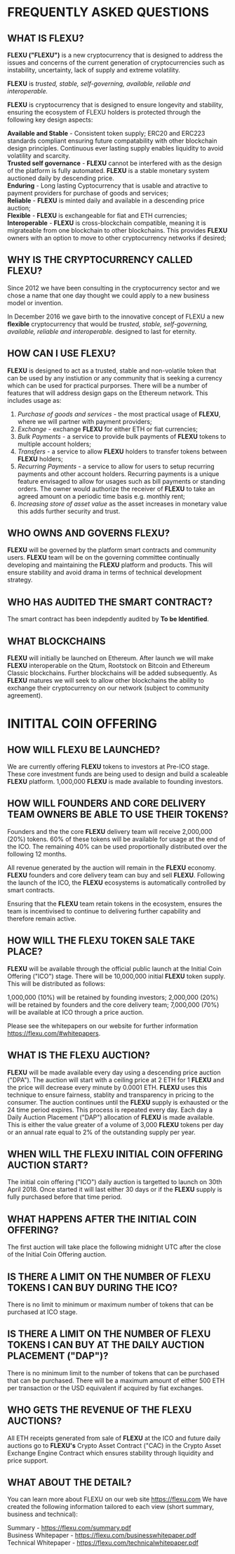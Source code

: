 # FREQUENTLY ASKED QUESTIONS #

## WHAT IS FLEXU? ##

**FLEXU ("FLEXU")** is a new cryptocurrency that is designed to address the issues and concerns of the current generation of cryptocurrencies such as instability, uncertainty, lack of supply and extreme volatility.

**FLEXU** is _trusted, stable, self-governing, available, reliable and interoperable._  

**FLEXU** is cryptocurrency that is designed to ensure longevity and stability, ensuring the ecosystem of FLEXU holders is protected through the following key design aspects:

**Available and Stable** - Consistent token supply; ERC20 and ERC223 standards compliant ensuring future compatability with other blockchain design principles. Continuous ever lasting supply enables liquidity to avoid volatility and scarcity.  
**Trusted self governance** - **FLEXU** cannot be interfered with as the design of the platform is fully automated. **FLEXU** is a stable monetary system auctioned daily by descending price.  
**Enduring** - Long lasting Cyptocurrency that is usable and atractive to payment providers for purchase of goods and services;  
**Reliable** - **FLEXU** is minted daily and available in a descending price auction;  
**Flexible** - **FLEXU** is exchangeable for fiat and ETH currencies;  
**Interoperable** - **FLEXU** is cross-blockchain compatible, meaning it is migrateable from one blockchain to other blockchains. This provides **FLEXU** owners with an option to move to other cryptocurrency networks if desired;  

## WHY IS THE CRYPTOCURRENCY CALLED FLEXU? ##

Since 2012 we have been consulting in the cryptocurrency sector and we chose a name that one day thought we could apply to a new business model or invention.   

In December 2016 we gave birth to the innovative concept of FLEXU a new **flexible** cryptocurrency that would be _trusted, stable, self-governing, available, reliable and interoperable._ designed to last for eternity.

## HOW CAN I USE FLEXU? ##

**FLEXU** is designed to act as a trusted, stable and non-volatile token that can be used by any instiution or any community that is seeking a currency which can be used for practical purporses. There will be a number of features that will address design gaps on the Ethereum network. This includes usage as:

1. _Purchase of goods and services_ - the most practical usage of **FLEXU**, where we will partner with payment providers;    
2. _Exchange_ - exchange **FLEXU** for either ETH or fiat currencies;  
3. _Bulk Payments_ - a service to provide bulk payments of **FLEXU** tokens to multiple account holders;  
4. _Transfers_ - a service to allow **FLEXU** holders to transfer tokens between **FLEXU** holders;  
5. _Recurring Payments_ - a service to allow for users to setup recurring payments and other account holders. Recurring payments is a unique feature envisaged to allow for usages such as bill payments or standing orders. The owner would authorize the receiver of **FLEXU** to take an agreed amount on a periodic time basis e.g. monthly rent;  
6. _Increasing store of asset value_ as the asset increases in monetary value this adds further security and trust.

## WHO OWNS AND GOVERNS FLEXU? ##

**FLEXU** will be governed by the platform smart contracts and community users. **FLEXU** team will be on the governing committee continually developing and maintaining the **FLEXU** platform and products. This will ensure stability and avoid drama in terms of technical development strategy.

## WHO HAS AUDITED THE SMART CONTRACT? ##

The smart contract has been indepdently audited by **To be Identified**. 

## WHAT BLOCKCHAINS  ##

**FLEXU** will initially be launched on Ethereum. After launch we will make **FLEXU** interoperable on the Qtum, Rootstock on Bitcoin and Ethereum Classic blockchains. Further blockchains will be added subsequently. As **FLEXU** matures we will seek to allow other blockchains the ability to exchange their cryptocurrency on our network (subject to community agreement).  

# INITITAL COIN OFFERING ##

## HOW WILL FLEXU BE LAUNCHED? ##

We are currently offering **FLEXU** tokens to investors at Pre-ICO stage. These core investment funds are being used to design and build a scaleable **FLEXU** platform. 1,000,000 **FLEXU** is made available to founding investors.

## HOW WILL FOUNDERS AND CORE DELIVERY TEAM OWNERS BE ABLE TO USE THEIR TOKENS? ##

Founders and the the core **FLEXU** delivery team will receive 2,000,000 (20%) tokens. 60% of these tokens will be available for usage at the end of the ICO. The remaining 40% can be used proportionally distributed over the following 12 months. 

All revenue generated by the auction will remain in the **FLEXU** economy. **FLEXU** founders and core delivery team can buy and sell **FLEXU**. Following the launch of the ICO, the **FLEXU** ecosystems is automatically controlled by smart contracts.

Ensuring that the **FLEXU** team retain tokens in the ecosystem, ensures the team is incentivised to continue to delivering further capability and therefore remain active.  

## HOW WILL THE FLEXU TOKEN SALE TAKE PLACE? ##

**FLEXU** will be available through the official public launch at the Initial Coin Offering ("ICO") stage. There will be 10,000,000 initial **FLEXU** token supply. This will be distributed as follows:

1,000,000 (10%) will be retained by founding investors;
2,000,000 (20%) will be retained by founders and the core delivery team;
7,000,000 (70%) will be available at ICO through a price auction.

Please see the whitepapers on our website for further information https://flexu.com/#whitepapers.

## WHAT IS THE FLEXU AUCTION? ##

**FLEXU** will be made available every day using a descending price auction ("DPA"). The auction will start with a ceiling price at 2 ETH for 1 **FLEXU** and the price will decrease every minute by 0.0001 ETH. **FLEXU** uses this technique to ensure fairness, stablity and transparency in pricing to the consumer. The auction continues until the **FLEXU** supply is exhausted or the 24 time period expires. This process is repeated every day. Each day a Daily Auction Placement ("DAP") allocation of **FLEXU** is made available. This is either the value greater of a volume of 3,000 **FLEXU** tokens per day or an annual rate equal to 2% of the outstanding supply per year.  

## WHEN WILL THE FLEXU INITIAL COIN OFFERING AUCTION START? ##

The initial coin offering ("ICO") daily auction is targetted to launch on 30th April 2018. Once started it will last either 30 days or if the **FLEXU** supply is fully purchased before that time period. 

## WHAT HAPPENS AFTER THE INITIAL COIN OFFERING? ##

The first auction will take place the following midnight UTC after the close of the Initial Coin Offering auction.

## IS THERE A LIMIT ON THE NUMBER OF FLEXU TOKENS I CAN BUY DURING THE ICO? ##

There is no limit to minimum or maximum number of tokens that can be purchased at ICO stage.

## IS THERE A LIMIT ON THE NUMBER OF FLEXU TOKENS I CAN BUY AT THE DAILY AUCTION PLACEMENT ("DAP")? ##

There is no minimum limit to the number of tokens that can be purchased that can be purchased. There will be a maximum amount of either 500 ETH per transaction or the USD equivalent if acquired by fiat exchanges.  

## WHO GETS THE REVENUE OF THE FLEXU AUCTIONS? ##

All ETH receipts generated from sale of **FLEXU** at the ICO and future daily auctions go to **FLEXU's** Crypto Asset Contract ("CAC) in the Crypto Asset Exchange Engine Contract which ensures stability through liquidity and price support.

## WHAT ABOUT THE DETAIL? ##

You can learn more about FLEXU on our web site https://flexu.com
We have created the following information tailored to each view (short summary, business and technical):

Summary - https://flexu.com/summary.pdf  
Business Whitepaper - https://flexu.com/businesswhitepaper.pdf  
Technical Whitepaper - https://flexu.com/technicalwhitepaper.pdf 
